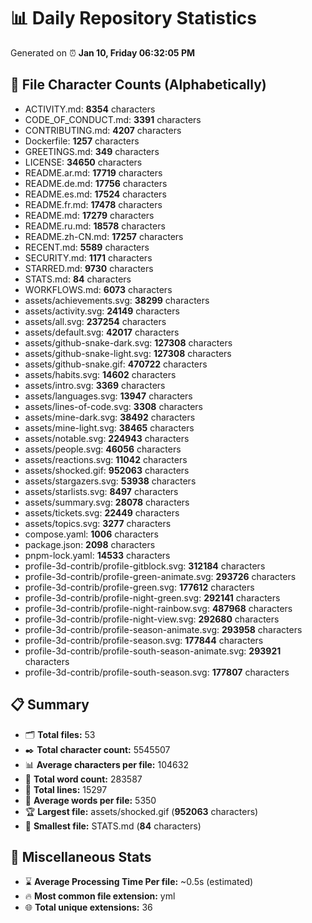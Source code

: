 # 📊 Daily Repository Statistics
Generated on ⏰ **Jan 10, Friday 06:32:05 PM**

## 📂 File Character Counts (Alphabetically)
- ACTIVITY.md: **8354** characters
- CODE_OF_CONDUCT.md: **3391** characters
- CONTRIBUTING.md: **4207** characters
- Dockerfile: **1257** characters
- GREETINGS.md: **349** characters
- LICENSE: **34650** characters
- README.ar.md: **17719** characters
- README.de.md: **17756** characters
- README.es.md: **17524** characters
- README.fr.md: **17478** characters
- README.md: **17279** characters
- README.ru.md: **18578** characters
- README.zh-CN.md: **17257** characters
- RECENT.md: **5589** characters
- SECURITY.md: **1171** characters
- STARRED.md: **9730** characters
- STATS.md: **84** characters
- WORKFLOWS.md: **6073** characters
- assets/achievements.svg: **38299** characters
- assets/activity.svg: **24149** characters
- assets/all.svg: **237254** characters
- assets/default.svg: **42017** characters
- assets/github-snake-dark.svg: **127308** characters
- assets/github-snake-light.svg: **127308** characters
- assets/github-snake.gif: **470722** characters
- assets/habits.svg: **14602** characters
- assets/intro.svg: **3369** characters
- assets/languages.svg: **13947** characters
- assets/lines-of-code.svg: **3308** characters
- assets/mine-dark.svg: **38492** characters
- assets/mine-light.svg: **38465** characters
- assets/notable.svg: **224943** characters
- assets/people.svg: **46056** characters
- assets/reactions.svg: **11042** characters
- assets/shocked.gif: **952063** characters
- assets/stargazers.svg: **53938** characters
- assets/starlists.svg: **8497** characters
- assets/summary.svg: **28078** characters
- assets/tickets.svg: **22449** characters
- assets/topics.svg: **3277** characters
- compose.yaml: **1006** characters
- package.json: **2098** characters
- pnpm-lock.yaml: **14533** characters
- profile-3d-contrib/profile-gitblock.svg: **312184** characters
- profile-3d-contrib/profile-green-animate.svg: **293726** characters
- profile-3d-contrib/profile-green.svg: **177612** characters
- profile-3d-contrib/profile-night-green.svg: **292141** characters
- profile-3d-contrib/profile-night-rainbow.svg: **487968** characters
- profile-3d-contrib/profile-night-view.svg: **292680** characters
- profile-3d-contrib/profile-season-animate.svg: **293958** characters
- profile-3d-contrib/profile-season.svg: **177844** characters
- profile-3d-contrib/profile-south-season-animate.svg: **293921** characters
- profile-3d-contrib/profile-south-season.svg: **177807** characters

## 📋 Summary
- 🗂️ **Total files:** 53
- ✒️ **Total character count:** 5545507
- 📊 **Average characters per file:** 104632
- 📝 **Total word count:** 283587
- 🧾 **Total lines:** 15297
- 📐 **Average words per file:** 5350
- 🏆 **Largest file:** assets/shocked.gif (**952063** characters)
- 🥉 **Smallest file:** STATS.md (**84** characters)

## 🌟 Miscellaneous Stats
- ⌛ **Average Processing Time Per file:** ~0.5s (estimated)
- 🔥 **Most common file extension:** yml
- 🌐 **Total unique extensions:** 36
